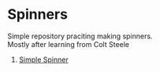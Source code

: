 # Spinners

Simple repository praciting making spinners.  
Mostly after learning from Colt Steele 

1. [Simple Spinner](https://www.youtube.com/watch?v=VbAD6cifkWM)